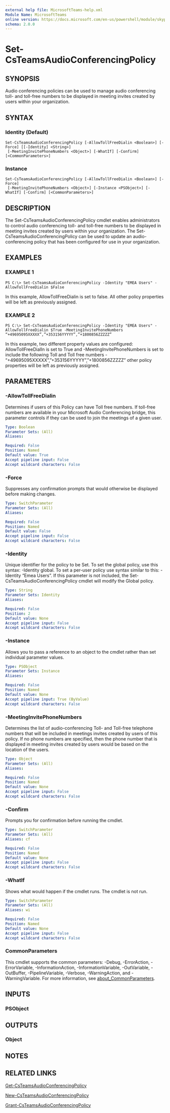 ```yaml
---
external help file: MicrosoftTeams-help.xml
Module Name: MicrosoftTeams
online version: https://docs.microsoft.com/en-us/powershell/module/skype/set-csteamsaudioconferencingpolicy
schema: 2.0.0
---
```


# Set-CsTeamsAudioConferencingPolicy

## SYNOPSIS

Audio conferencing policies can be used to manage audio conferencing toll- and toll-free numbers to be displayed in meeting invites created by users within your organization.

## SYNTAX

### Identity (Default)
```
Set-CsTeamsAudioConferencingPolicy [-AllowTollFreeDialin <Boolean>] [-Force] [[-Identity] <String>]
 [-MeetingInvitePhoneNumbers <Object>] [-WhatIf] [-Confirm] [<CommonParameters>]
```

### Instance
```
Set-CsTeamsAudioConferencingPolicy [-AllowTollFreeDialin <Boolean>] [-Force]
 [-MeetingInvitePhoneNumbers <Object>] [-Instance <PSObject>] [-WhatIf] [-Confirm] [<CommonParameters>]
```

## DESCRIPTION
The Set-CsTeamsAudioConferencingPolicy cmdlet enables administrators to control audio conferencing toll- and toll-free numbers to be displayed in meeting invites created by users within your organization. The Set-CsTeamsAudioConferencingPolicy can be used to update an audio-conferencing policy that has been configured for use in your organization.

## EXAMPLES

### EXAMPLE 1
```
PS C:\> Set-CsTeamsAudioConferencingPolicy -Identity "EMEA Users" -AllowTollFreeDialin $False
```

In this example, AllowTollFreeDialin is set to false. All other policy properties will be left as previously assigned.

### EXAMPLE 2
```
PS C:\> Set-CsTeamsAudioConferencingPolicy -Identity "EMEA Users" -AllowTollFreeDialin $True -MeetingInvitePhoneNumbers “+49695095XXXXX”,”+353156YYYYY”,”+1800856ZZZZZ”
```

In this example, two different property values are configured: AllowTollFreeDialIn is set to True and -MeetingInvitePhoneNumbers is set to include the following Toll and Toll free numbers - “+49695095XXXXX”,”+353156YYYYY”,”+1800856ZZZZZ” other policy properties will be left as previously assigned.

## PARAMETERS

### -AllowTollFreeDialin
Determines if users of this Policy can have Toll free numbers. If toll-free numbers are available in your Microsoft Audio Conferencing bridge, this parameter controls if they can be used to join the meetings of a given user.

```yaml
Type: Boolean
Parameter Sets: (All)
Aliases:

Required: False
Position: Named
Default value: True
Accept pipeline input: False
Accept wildcard characters: False
```

### -Force
Suppresses any confirmation prompts that would otherwise be displayed before making changes.

```yaml
Type: SwitchParameter
Parameter Sets: (All)
Aliases:

Required: False
Position: Named
Default value: False
Accept pipeline input: False
Accept wildcard characters: False
```

### -Identity
Unique identifier for the policy to be Set. To set the global policy, use this syntax: -Identity global. To set a per-user policy use syntax similar to this: -Identity “Emea Users”.
If this parameter is not included, the Set-CsTeamsAudioConferencingPolicy cmdlet will modify the Global policy.

```yaml
Type: String
Parameter Sets: Identity
Aliases:

Required: False
Position: 2
Default value: None
Accept pipeline input: False
Accept wildcard characters: False
```

### -Instance
Allows you to pass a reference to an object to the cmdlet rather than set individual parameter values.

```yaml
Type: PSObject
Parameter Sets: Instance
Aliases:

Required: False
Position: Named
Default value: None
Accept pipeline input: True (ByValue)
Accept wildcard characters: False
```

### -MeetingInvitePhoneNumbers
Determines the list of audio-conferencing Toll- and Toll-free telephone numbers that will be included in meetings invites created by users of this policy. If no phone numbers are specified, then the phone number that is displayed in meeting invites created by users would be based on the location of the users.

```yaml
Type: Object
Parameter Sets: (All)
Aliases:

Required: False
Position: Named
Default value: None
Accept pipeline input: False
Accept wildcard characters: False
```

### -Confirm
Prompts you for confirmation before running the cmdlet.

```yaml
Type: SwitchParameter
Parameter Sets: (All)
Aliases: cf

Required: False
Position: Named
Default value: None
Accept pipeline input: False
Accept wildcard characters: False
```

### -WhatIf
Shows what would happen if the cmdlet runs.
The cmdlet is not run.

```yaml
Type: SwitchParameter
Parameter Sets: (All)
Aliases: wi

Required: False
Position: Named
Default value: None
Accept pipeline input: False
Accept wildcard characters: False
```

### CommonParameters
This cmdlet supports the common parameters: -Debug, -ErrorAction, -ErrorVariable, -InformationAction, -InformationVariable, -OutVariable, -OutBuffer, -PipelineVariable, -Verbose, -WarningAction, and -WarningVariable. For more information, see [about_CommonParameters](https://go.microsoft.com/fwlink/?LinkID=113216).

## INPUTS

### PSObject
## OUTPUTS

### Object
## NOTES

## RELATED LINKS

[Get-CsTeamsAudioConferencingPolicy](Get-CsTeamsAudioConferencingPolicy.md)

[New-CsTeamsAudioConferencingPolicy](New-CsTeamsAudioConferencingPolicy.md)

[Grant-CsTeamsAudioConferencingPolicy](Grant-CsTeamsAudioConferencingPolicy.md)